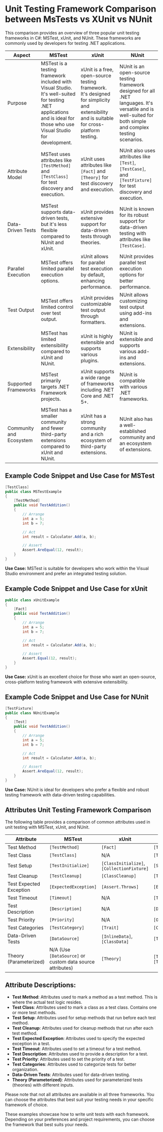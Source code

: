 # Unit Testing Framework Comparison between MsTests vs XUnit vs NUnit
This comparison provides an overview of three popular unit testing frameworks in C#: MSTest, xUnit, and NUnit. These frameworks are commonly used by developers for testing .NET applications.

| Aspect                  | MSTest                          | xUnit                          | NUnit                           |
|-------------------------|---------------------------------|---------------------------------|----------------------------------|
| Purpose                 | MSTest is a testing framework included with Visual Studio. It's well-suited for testing .NET applications and is ideal for those who use Visual Studio for development. | xUnit is a free, open-source testing framework. It's designed for simplicity and extensibility and is suitable for cross-platform testing. | NUnit is an open-source testing framework designed for all .NET languages. It's versatile and is well-suited for both simple and complex testing scenarios. |
| Attribute Model         | MSTest uses attributes like `[TestMethod]` and `[TestClass]` for test discovery and execution. | xUnit uses attributes like `[Fact]` and `[Theory]` for test discovery and execution. | NUnit also uses attributes like `[Test]`, `[TestCase]`, and `[TestFixture]` for test discovery and execution. |
| Data-Driven Tests       | MSTest supports data-driven tests, but it's less flexible compared to NUnit and xUnit. | xUnit provides extensive support for data-driven tests through theories. | NUnit is known for its robust support for data-driven testing with attributes like `[TestCase]`. |
| Parallel Execution      | MSTest offers limited parallel execution options. | xUnit allows for parallel test execution by default, enhancing performance. | NUnit provides parallel test execution options for better performance. |
| Test Output            | MSTest offers limited control over test output. | xUnit provides customizable test output through formatters. | NUnit allows customizing test output using add-ins and extensions. |
| Extensibility          | MSTest has limited extensibility compared to xUnit and NUnit. | xUnit is highly extensible and supports various plugins. | NUnit is extensible and supports various add-ins and extensions. |
| Supported Frameworks   | MSTest primarily targets .NET Framework projects. | xUnit supports a wide range of frameworks including .NET Core and .NET 5+. | NUnit is compatible with various .NET frameworks. |
| Community and Ecosystem | MSTest has a smaller community and fewer third-party extensions compared to xUnit and NUnit. | xUnit has a strong community and a rich ecosystem of third-party extensions. | NUnit also has a well-established community and an ecosystem of extensions. |

## Example Code Snippet and Use Case for MSTest
```csharp
[TestClass]
public class MSTestExample
{
    [TestMethod]
    public void TestAddition()
    {
        // Arrange
        int a = 5;
        int b = 7;

        // Act
        int result = Calculator.Add(a, b);

        // Assert
        Assert.AreEqual(12, result);
    }
}
```

**Use Case:** MSTest is suitable for developers who work within the Visual Studio environment and prefer an integrated testing solution.

## Example Code Snippet and Use Case for xUnit
``` csharp
public class xUnitExample
{
    [Fact]
    public void TestAddition()
    {
        // Arrange
        int a = 5;
        int b = 7;

        // Act
        int result = Calculator.Add(a, b);

        // Assert
        Assert.Equal(12, result);
    }
}
```
**Use Case:** xUnit is an excellent choice for those who want an open-source, cross-platform testing framework with extensive extensibility.

## Example Code Snippet and Use Case for NUnit
``` csharp
[TestFixture]
public class NUnitExample
{
    [Test]
    public void TestAddition()
    {
        // Arrange
        int a = 5;
        int b = 7;

        // Act
        int result = Calculator.Add(a, b);

        // Assert
        Assert.AreEqual(12, result);
    }
}

```
**Use Case:** NUnit is ideal for developers who prefer a flexible and robust testing framework with data-driven testing capabilities.

## Attributes Unit Testing Framework Comparison

The following table provides a comparison of common attributes used in unit testing with MSTest, xUnit, and NUnit.


| Attribute               | MSTest                                      | xUnit                                     | NUnit                                      |
|-------------------------|--------------------------------------------|-----------------------------------------|-------------------------------------------|
| Test Method            | `[TestMethod]`                              | `[Fact]`                                  | `[Test]`                                   |
| Test Class             | `[TestClass]`                               | N/A                                      | `[TestFixture]`                            |
| Test Setup             | `[TestInitialize]`                          | `[ClassInitialize]`, `[CollectionFixture]` | `[SetUp]`                                  |
| Test Cleanup           | `[TestCleanup]`                            | `[ClassCleanup]`                         | `[TearDown]`                               |
| Test Expected Exception| `[ExpectedException]`                      | `[Assert.Throws]`                        | `[ExpectedException]`                      |
| Test Timeout           | `[Timeout]`                                | N/A                                      | `[Timeout]`                                |
| Test Description       | `[Description]`                            | N/A                                      | `[Description]`                            |
| Test Priority          | `[Priority]`                               | N/A                                      | `[Order]`                                  |
| Test Categories        | `[TestCategory]`                            | `[Trait]`                                 | `[Category]`                               |
| Data-Driven Tests      | `[DataSource]`                              | `[InlineData]`, `[ClassData]`            | `[TestCase]`                               |
| Theory (Parameterized) | N/A (Use `[DataSource]` or custom data source attributes) | `[Theory]`                               | `[TestCase]`, `[TestCaseSource]`             |

## Attribute Descriptions:

- **Test Method**: Attributes used to mark a method as a test method. This is where the actual test logic resides.
- **Test Class**: Attributes used to mark a class as a test class. Contains one or more test methods.
- **Test Setup**: Attributes used for setup methods that run before each test method.
- **Test Cleanup**: Attributes used for cleanup methods that run after each test method.
- **Test Expected Exception**: Attributes used to specify the expected exception in a test.
- **Test Timeout**: Attributes used to set a timeout for a test method.
- **Test Description**: Attributes used to provide a description for a test.
- **Test Priority**: Attributes used to set the priority of a test.
- **Test Categories**: Attributes used to categorize tests for better organization.
- **Data-Driven Tests**: Attributes used for data-driven testing.
- **Theory (Parameterized)**: Attributes used for parameterized tests (theories) with different inputs.

Please note that not all attributes are available in all three frameworks. You can choose the attributes that best suit your testing needs in your specific framework of choice.


These examples showcase how to write unit tests with each framework. Depending on your preferences and project requirements, you can choose the framework that best suits your needs.


